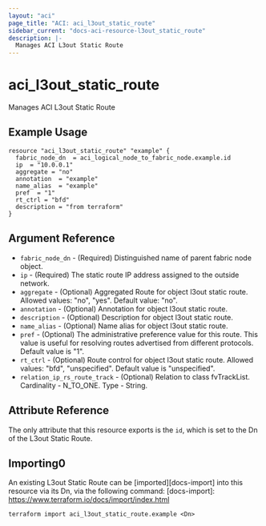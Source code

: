 ```yaml
---
layout: "aci"
page_title: "ACI: aci_l3out_static_route"
sidebar_current: "docs-aci-resource-l3out_static_route"
description: |-
  Manages ACI L3out Static Route
---
```


# aci_l3out_static_route

Manages ACI L3out Static Route

## Example Usage

```hcl
resource "aci_l3out_static_route" "example" {
  fabric_node_dn  = aci_logical_node_to_fabric_node.example.id
  ip  = "10.0.0.1"
  aggregate = "no"
  annotation  = "example"
  name_alias  = "example"
  pref  = "1"
  rt_ctrl = "bfd"
  description = "from terraform"  
}
```

## Argument Reference

- `fabric_node_dn` - (Required) Distinguished name of parent fabric node object.
- `ip` - (Required) The static route IP address assigned to the outside network.
- `aggregate` - (Optional) Aggregated Route for object l3out static route.
  Allowed values: "no", "yes". Default value: "no".
- `annotation` - (Optional) Annotation for object l3out static route.
- `description` - (Optional) Description for object l3out static route.
- `name_alias` - (Optional) Name alias for object l3out static route.
- `pref` - (Optional) The administrative preference value for this route. This value is useful for resolving routes advertised from different protocols. Default value is "1".
- `rt_ctrl` - (Optional) Route control for object l3out static route.
  Allowed values: "bfd", "unspecified". Default value is "unspecified".
- `relation_ip_rs_route_track` - (Optional) Relation to class fvTrackList. Cardinality - N_TO_ONE. Type - String.

## Attribute Reference

The only attribute that this resource exports is the `id`, which is set to the Dn of the L3out Static Route.

## Importing0

An existing L3out Static Route can be [imported][docs-import] into this resource via its Dn, via the following command:
[docs-import]: https://www.terraform.io/docs/import/index.html

```
terraform import aci_l3out_static_route.example <Dn>
```
